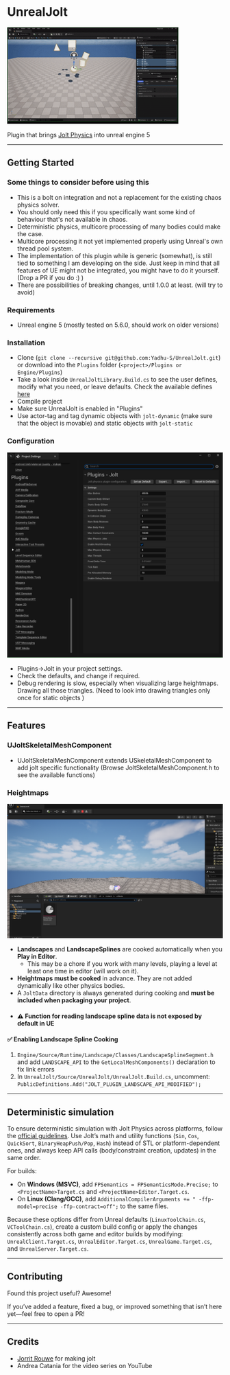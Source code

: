 # UnrealJolt

![Physics](Resources/Screenshots/play.gif)

Plugin that brings [Jolt Physics](https://github.com/jrouwe/JoltPhysics) into unreal engine 5

---

## Getting Started

### Some things to consider before using this

- This is a bolt on integration and not a replacement for the existing chaos physics solver.
- You should only need this if you specifically want some kind of behaviour that's not available in chaos.
- Deterministic physics, multicore processing of many bodies could make the case.
- Multicore processing it not yet implemented properly using Unreal's own thread pool system. 
- The implementation of this plugin while is generic (somewhat), is still tied to something I am developing on the side. Just keep in mind that all features of UE might not be integrated, you might have to do it yourself. (Drop a PR if you do :) )
- There are possibilities of breaking changes, until 1.0.0 at least. (will try to avoid)

### Requirements

- Unreal engine 5 (mostly tested on 5.6.0, should work on older versions)

### Installation

- Clone (`git clone --recursive git@github.com:Yadhu-S/UnrealJolt.git`) or download into the `Plugins` folder (`<project>/Plugins or Engine/Plugins`)
- Take a look inside `UnrealJoltLibrary.Build.cs` to see the user defines, modify what you need, or leave defaults. Check the available defines [ here ]( https://jrouwe.github.io/JoltPhysicsDocs/5.3.0/md__build__r_e_a_d_m_e.html )
- Compile project
- Make sure UnrealJolt is enabled in "Plugins"
- Use actor-tag and tag dynamic objects with `jolt-dynamic` (make sure that the object is movable) and static objects with `jolt-static` 

### Configuration

![Config](Resources/Screenshots/SS_Config.png)

- Plugins->Jolt in your project settings.
- Check the defaults, and change if required.
- Debug rendering is slow, especially when visualizing large heightmaps. Drawing all those triangles. (Need to look into drawing triangles only once for
  static objects )

---

## Features

### UJoltSkeletalMeshComponent
- UJoltSkeletalMeshComponent extends USkeletalMeshComponent to add jolt specific functionality (Browse JoltSkeletalMeshComponent.h to see the available functions)

### Heightmaps 

 ![Landscape](Resources/Screenshots/SS_Landscape.png)

- **Landscapes** and **LandscapeSplines** are cooked automatically when you **Play in Editor**.  
  - This may be a chore if you work with many levels, playing a level at least one time in editor (will work on it).  
- **Heightmaps must be cooked** in advance. They are not added dynamically like other physics bodies.  
- A `JoltData` directory is always generated during cooking and **must be included when packaging your project**.
- #### ⚠️ Function for reading landscape spline data is not exposed by default in UE

#### ✅ Enabling Landscape Spline Cooking
1. `Engine/Source/Runtime/Landscape/Classes/LandscapeSplineSegment.h`  
   and add `LANDSCAPE_API` to the `GetLocalMeshComponents()` declaration to fix link errors
2. In `UnrealJolt/Source/UnrealJolt/UnrealJolt.Build.cs`, uncomment: 
	`PublicDefinitions.Add("JOLT_PLUGIN_LANDSCAPE_API_MODIFIED");`
---
## Deterministic simulation

To ensure deterministic simulation with Jolt Physics across platforms, follow the [official guidelines](https://jrouwe.github.io/JoltPhysicsDocs/5.3.0/index.html#deterministic-simulation). Use Jolt’s math and utility functions (`Sin`, `Cos`, `QuickSort`, `BinaryHeapPush/Pop`, `Hash`) instead of STL or platform-dependent ones, and always keep API calls (body/constraint creation, updates) in the same order.

For builds:

- On **Windows (MSVC)**, add `FPSemantics = FPSemanticsMode.Precise;` to `<ProjectName>Target.cs` and `<ProjectName>Editor.Target.cs`.  
- On **Linux (Clang/GCC)**, add `AdditionalCompilerArguments += " -ffp-model=precise -ffp-contract=off";` to the same files.  

Because these options differ from Unreal defaults (`LinuxToolChain.cs`, `VCToolChain.cs`), create a custom build config or apply the changes consistently across both game and editor builds by modifying:  
`UnrealClient.Target.cs`, `UnrealEditor.Target.cs`, `UnrealGame.Target.cs`, and `UnrealServer.Target.cs`.

---

## Contributing

 Found this project useful? Awesome!

 If you’ve added a feature, fixed a bug, or improved something that isn’t here yet—feel free to open a PR!

---
## Credits
- [Jorrit Rouwe](https://github.com/jrouwe) for making jolt
- Andrea Catania for the video series on YouTube
